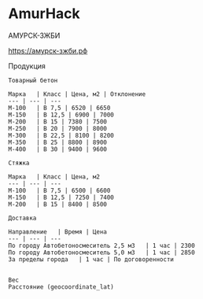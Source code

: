 # AmurHack

АМУРСК-ЗЖБИ

https://амурск-зжби.рф

Продукция

    Товарный бетон

    Марка   | Класс | Цена, м2 | Отклонение
    --- | --- | ---
    М-100   | В 7,5 | 6520 | 6650
    М-150   | В 12,5 | 6900 | 7000
    М-200   | В 15 | 7380 | 7500
    М-250   | В 20 | 7900 | 8000
    М-300   | В 22,5 | 8100 | 8200
    М-350   | В 25 | 8800 | 8900
    М-400   | В 30 | 9400 | 9600

    Стяжка

    Марка   | Класс | Цена, м2
    --- | --- | ---
    М-100   | В 7,5 | 6500 | 6600
    М-150   | В 12,5 | 7250 | 7400
    М-200   | В 15 | 8400 | 8500

    Доставка

    Направление   | Время | Цена
    --- | --- | ---
    По городу Автобетоносмеситель 2,5 м3   | 1 час | 2300
    По городу Автобетоносмеситель 5,0 м3   | 1 час | 2850
    За пределы города   | 1 час | По договоренности


    Вес
    Расстояние (geocoordinate_lat)
